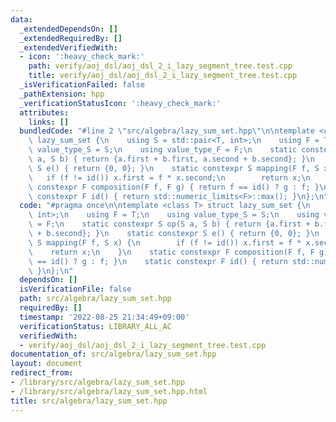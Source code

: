 ```yaml
---
data:
  _extendedDependsOn: []
  _extendedRequiredBy: []
  _extendedVerifiedWith:
  - icon: ':heavy_check_mark:'
    path: verify/aoj_dsl/aoj_dsl_2_i_lazy_segment_tree.test.cpp
    title: verify/aoj_dsl/aoj_dsl_2_i_lazy_segment_tree.test.cpp
  _isVerificationFailed: false
  _pathExtension: hpp
  _verificationStatusIcon: ':heavy_check_mark:'
  attributes:
    links: []
  bundledCode: "#line 2 \"src/algebra/lazy_sum_set.hpp\"\n\ntemplate <class T> struct\
    \ lazy_sum_set {\n    using S = std::pair<T, int>;\n    using F = T;\n    using\
    \ value_type_S = S;\n    using value_type_F = F;\n    static constexpr S op(S\
    \ a, S b) { return {a.first + b.first, a.second + b.second}; }\n    static constexpr\
    \ S e() { return {0, 0}; }\n    static constexpr S mapping(F f, S x) {\n     \
    \   if (f != id()) x.first = f * x.second;\n        return x;\n    }\n    static\
    \ constexpr F composition(F f, F g) { return f == id() ? g : f; }\n    static\
    \ constexpr F id() { return std::numeric_limits<F>::max(); }\n};\n"
  code: "#pragma once\n\ntemplate <class T> struct lazy_sum_set {\n    using S = std::pair<T,\
    \ int>;\n    using F = T;\n    using value_type_S = S;\n    using value_type_F\
    \ = F;\n    static constexpr S op(S a, S b) { return {a.first + b.first, a.second\
    \ + b.second}; }\n    static constexpr S e() { return {0, 0}; }\n    static constexpr\
    \ S mapping(F f, S x) {\n        if (f != id()) x.first = f * x.second;\n    \
    \    return x;\n    }\n    static constexpr F composition(F f, F g) { return f\
    \ == id() ? g : f; }\n    static constexpr F id() { return std::numeric_limits<F>::max();\
    \ }\n};\n"
  dependsOn: []
  isVerificationFile: false
  path: src/algebra/lazy_sum_set.hpp
  requiredBy: []
  timestamp: '2022-08-25 21:34:49+09:00'
  verificationStatus: LIBRARY_ALL_AC
  verifiedWith:
  - verify/aoj_dsl/aoj_dsl_2_i_lazy_segment_tree.test.cpp
documentation_of: src/algebra/lazy_sum_set.hpp
layout: document
redirect_from:
- /library/src/algebra/lazy_sum_set.hpp
- /library/src/algebra/lazy_sum_set.hpp.html
title: src/algebra/lazy_sum_set.hpp
---
```

